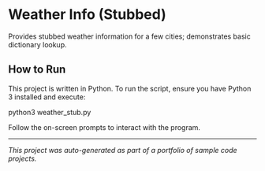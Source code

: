 # Weather Info (Stubbed)

Provides stubbed weather information for a few cities; demonstrates basic dictionary lookup.

## How to Run

This project is written in Python. To run the script, ensure you have Python 3 installed and execute:

python3 weather_stub.py

Follow the on-screen prompts to interact with the program.

---

*This project was auto-generated as part of a portfolio of sample code projects.*
